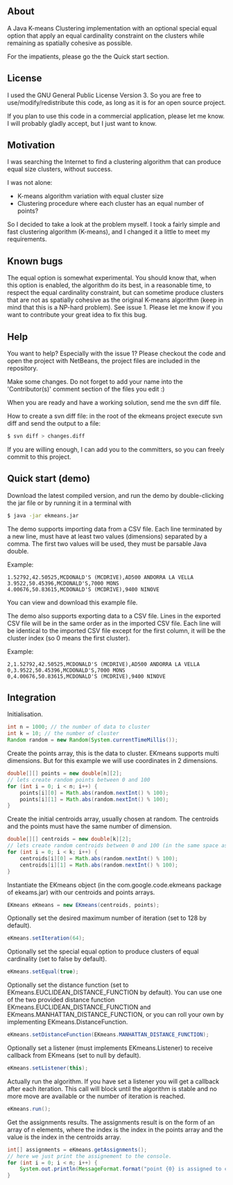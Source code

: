 ## About
A Java K-means Clustering implementation with an optional special equal option that apply an equal cardinality constraint on the clusters while remaining as spatially cohesive as possible.

For the impatients, please go the the Quick start section.

## License
I used the GNU General Public License Version 3. So you are free to use/modify/redistribute this code, as long as it is for an open source project.

If you plan to use this code in a commercial application, please let me know. I will probably gladly accept, but I just want to know.

## Motivation
I was searching the Internet to find a clustering algorithm that can produce equal size clusters, without success.

I was not alone:

* K-means algorithm variation with equal cluster size
* Clustering procedure where each cluster has an equal number of points?

So I decided to take a look at the problem myself. I took a fairly simple and fast clustering algorithm (K-means), and I changed it a little to meet my requirements.

## Known bugs
The equal option is somewhat experimental. You should know that, when this option is enabled, the algorithm do its best, in a reasonable time, to respect the equal cardinality constraint, but can sometime produce clusters that are not as spatially cohesive as the original K-means algorithm (keep in mind that this is a NP-hard problem). See issue 1. Please let me know if you want to contribute your great idea to fix this bug.

## Help
You want to help? Especially with the issue 1? Please checkout the code and open the project with NetBeans, the project files are included in the repository.

Make some changes. Do not forget to add your name into the 'Contributor(s)' comment section of the files you edit :)

When you are ready and have a working solution, send me the svn diff file.

How to create a svn diff file: in the root of the ekmeans project execute svn diff and send the output to a file:

```bash
$ svn diff > changes.diff
```

If you are willing enough, I can add you to the committers, so you can freely commit to this project.

## Quick start (demo)
Download the latest compiled version, and run the demo by double-clicking the jar file or by running it in a terminal with

```bash
$ java -jar ekmeans.jar
```

The demo supports importing data from a CSV file. Each line terminated by a new line, must have at least two values (dimensions) separated by a comma. The first two values will be used, they must be parsable Java double.

Example:

```csv
1.52792,42.50525,MCDONALD'S (MCDRIVE),AD500 ANDORRA LA VELLA
3.9522,50.45396,MCDONALD'S,7000 MONS
4.00676,50.83615,MCDONALD'S (MCDRIVE),9400 NINOVE
```

You can view and download this example file.

The demo also supports exporting data to a CSV file. Lines in the exported CSV file will be in the same order as in the imported CSV file. Each line will be identical to the imported CSV file except for the first column, it will be the cluster index (so 0 means the first cluster).

Example:

```csv
2,1.52792,42.50525,MCDONALD'S (MCDRIVE),AD500 ANDORRA LA VELLA
0,3.9522,50.45396,MCDONALD'S,7000 MONS
0,4.00676,50.83615,MCDONALD'S (MCDRIVE),9400 NINOVE
```

## Integration

Initialisation.

```java
int n = 1000; // the number of data to cluster
int k = 10; // the number of cluster
Random random = new Random(System.currentTimeMillis());
```

Create the points array, this is the data to cluster. EKmeans supports multi dimensions. But for this example we will use coordinates in 2 dimensions.

```java
double[][] points = new double[n][2];
// lets create random points between 0 and 100
for (int i = 0; i < n; i++) {
    points[i][0] = Math.abs(random.nextInt() % 100);
    points[i][1] = Math.abs(random.nextInt() % 100);
}
```

Create the initial centroids array, usually chosen at random. The centroids and the points must have the same number of dimension.

```java
double[][] centroids = new double[k][2];
// lets create random centroids between 0 and 100 (in the same space as our points)
for (int i = 0; i < k; i++) {
    centroids[i][0] = Math.abs(random.nextInt() % 100);
    centroids[i][1] = Math.abs(random.nextInt() % 100);
}
```

Instantiate the EKmeans object (in the com.google.code.ekmeans package of ekeams.jar) with our centroids and points arrays.

```java
EKmeans eKmeans = new EKmeans(centroids, points);
```

Optionally set the desired maximum number of iteration (set to 128 by default).

```java
eKmeans.setIteration(64);
```

Optionally set the special equal option to produce clusters of equal cardinality (set to false by default).

```java
eKmeans.setEqual(true);
```

Optionally set the distance function (set to EKmeans.EUCLIDEAN_DISTANCE_FUNCTION by default). You can use one of the two provided distance function EKmeans.EUCLIDEAN_DISTANCE_FUNCTION and EKmeans.MANHATTAN_DISTANCE_FUNCTION, or you can roll your own by implementing EKmeans.DistanceFunction.

```java
eKmeans.setDistanceFunction(EKmeans.MANHATTAN_DISTANCE_FUNCTION);
```

Optionally set a listener (must implements EKmeans.Listener) to receive callback from EKmeans (set to null by default).

```java
eKmeans.setListener(this);
```

Actually run the algorithm. If you have set a listener you will get a callback after each iteration. This call will block until the algorithm is stable and no more move are available or the number of iteration is reached.

```java
eKmeans.run();
```

Get the assignments results. The assignments result is on the form of an array of n elements, where the index is the index in the points array and the value is the index in the centroids array.

```java
int[] assignments = eKmeans.getAssignments();
// here we just print the assignement to the console.
for (int i = 0; i < n; i++) {
    System.out.println(MessageFormat.format("point {0} is assigned to cluster {1}", i, assignments[i]));
}
```

